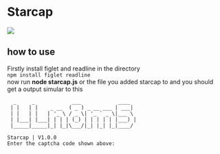 

  # Starcap
  <image src="https://i.imgur.com/Vj7jNGO.png"></image>
  ## how to use
  Firstly install figlet and readline in the directory<br>
  ```npm install figlet readline```<br>
  now run <b>node starcap.js</b> or the file you added starcap to and you should get a output simular to this
<br> 
```
  _     _            ___            ____
 | |   | |    _ __  ( _ ) _ __ ___ | ___|
 | |   | |   | '_ \ / _ \| '_ ` _ \|___ \
 | |___| |___| | | | (_) | | | | | |___) |
 |_____|_____|_| |_|\___/|_| |_| |_|____/

Starcap | V1.0.0
Enter the captcha code shown above:
```

